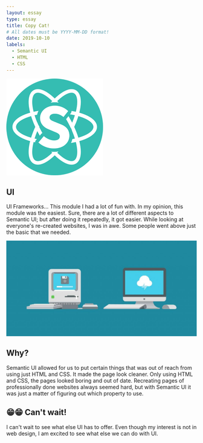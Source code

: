 ```yaml
---
layout: essay
type: essay
title: Copy Cat!
# All dates must be YYYY-MM-DD format!
date: 2019-10-10
labels:
  - Semantic UI
  - HTML
  - CSS
---
```


<img class="ui small left floated image" src="../images/semanticUI.png">

## UI

UI Frameworks... This module I had a lot of fun with. In my opinion, this module was the easiest. Sure, there are a lot of different aspects to Semantic UI; but after doing it repeatedly, it got easier. While looking at everyone's re-created websites, I was in awe. Some people went above just the basic that we needed. 

<img class="ui small left floated image" src="../images/oldvsnew.jpg">

## Why?

Semantic UI allowed for us to put certain things that was out of reach from using just HTML and CSS. It made the page look cleaner. Only using HTML and CSS, the pages looked boring and out of date. Recreating pages of professionally done websites always seemed hard, but with Semantic UI it was just a matter of figuring out which property to use.
  
## 😁😁 Can't wait!

I can't wait to see what else UI has to offer. Even though my interest is not in web design, I am excited to see what else we can do with UI. 
